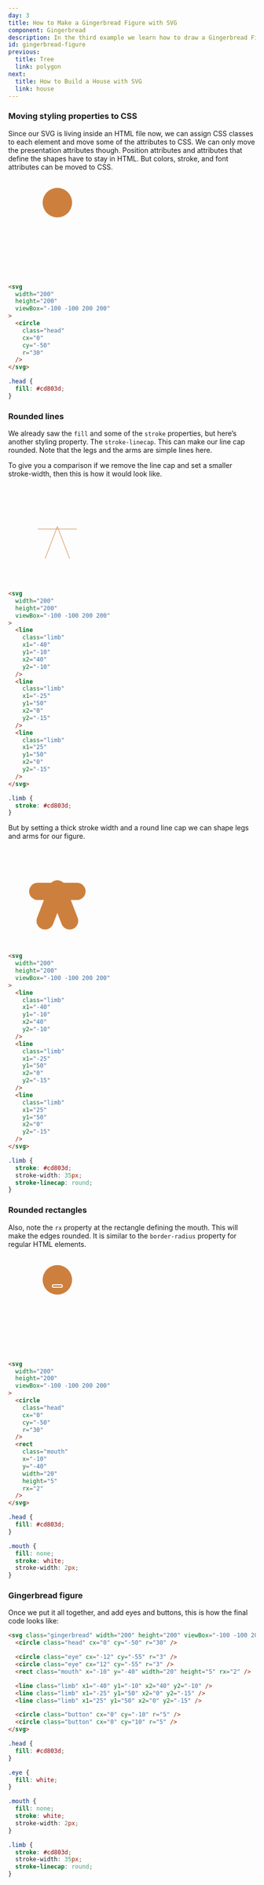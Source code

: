 ```yaml
---
day: 3
title: How to Make a Gingerbread Figure with SVG
component: Gingerbread
description: In the third example we learn how to draw a Gingerbread Figure with SVG. We also learn how to move the styling properties to CSS and how to make rounded lines and rectangles.
id: gingerbread-figure
previous:
  title: Tree
  link: polygon
next:
  title: How to Build a House with SVG
  link: house
---
```


### Moving styling properties to CSS

Since our SVG is living inside an HTML file now, we can assign CSS classes to each element and move some of the attributes to CSS. We can only move the presentation attributes though. Position attributes and attributes that define the shapes have to stay in HTML. But colors, stroke, and font attributes can be moved to CSS.

<div class="grid-200-2">

  <svg width="200" height="200" viewBox="-100 -100 200 200">
    <circle class="head" cx="0" cy="-50" r="30" fill="#cd803d" />
  </svg>

<!-- prettier-ignore -->
```html
<svg 
  width="200"
  height="200"
  viewBox="-100 -100 200 200"
>
  <circle 
    class="head"
    cx="0"
    cy="-50"
    r="30" 
  />
</svg>
```

```css
.head {
  fill: #cd803d;
}
```

</div>

### Rounded lines

We already saw the `fill` and some of the `stroke` properties, but here’s another styling property. The `stroke-linecap`. This can make our line cap rounded. Note that the legs and the arms are simple lines here.

To give you a comparison if we remove the line cap and set a smaller stroke-width, then this is how it would look like.

<div class="grid-200-2">

  <svg width="200" height="200" viewBox="-100 -100 200 200">
    <line x1="-40" y1="-10" x2="40" y2="-10" stroke="#cd803d" />
    <line x1="-25" y1="50" x2="0" y2="-15" stroke="#cd803d" />
    <line x1="25" y1="50" x2="0" y2="-15" stroke="#cd803d" />
  </svg>

<!-- prettier-ignore -->
```html
<svg 
  width="200"
  height="200"
  viewBox="-100 -100 200 200"
>
  <line 
    class="limb"
    x1="-40"
    y1="-10"
    x2="40"
    y2="-10"
  />
  <line 
    class="limb"
    x1="-25"
    y1="50"
    x2="0"
    y2="-15"
  />
  <line 
    class="limb"
    x1="25"
    y1="50"
    x2="0"
    y2="-15"
  />
</svg>
```

```css
.limb {
  stroke: #cd803d;
}
```

</div>

But by setting a thick stroke width and a round line cap we can shape legs and arms for our figure.

<div class="grid-200-2">

  <svg width="200" height="200" viewBox="-100 -100 200 200">
    <line x1="-40" y1="-10" x2="40" y2="-10" stroke="#cd803d" stroke-width="35"
  stroke-linecap="round" />
    <line x1="-25" y1="50" x2="0" y2="-15" stroke="#cd803d" stroke-width="35"
  stroke-linecap="round" />
    <line x1="25" y1="50" x2="0" y2="-15" stroke="#cd803d" stroke-width="35"
  stroke-linecap="round" />
  </svg>

<!-- prettier-ignore -->
```html
<svg 
  width="200"
  height="200"
  viewBox="-100 -100 200 200"
>
  <line 
    class="limb"
    x1="-40"
    y1="-10"
    x2="40"
    y2="-10"
  />
  <line 
    class="limb"
    x1="-25"
    y1="50"
    x2="0"
    y2="-15"
  />
  <line 
    class="limb"
    x1="25"
    y1="50"
    x2="0"
    y2="-15"
  />
</svg>
```

```css
.limb {
  stroke: #cd803d;
  stroke-width: 35px;
  stroke-linecap: round;
}
```

</div>

### Rounded rectangles

Also, note the `rx` property at the rectangle defining the mouth. This will make the edges rounded. It is similar to the `border-radius` property for regular HTML elements.

<div class="grid-200-2">

  <svg width="200" height="200" viewBox="-100 -100 200 200">
    <circle class="head" cx="0" cy="-50" r="30" fill="#cd803d" />
    <rect class="mouth" x="-10" y="-40" width="20" height="5" fill="none" stroke="white" stroke-width="2" rx="2" />
  </svg>

<!-- prettier-ignore -->
```html
<svg 
  width="200"
  height="200"
  viewBox="-100 -100 200 200"
>
  <circle 
    class="head"
    cx="0"
    cy="-50"
    r="30" 
  />
  <rect
    class="mouth"
    x="-10"
    y="-40"
    width="20"
    height="5"
    rx="2"
  />
</svg>
```

```css
.head {
  fill: #cd803d;
}

.mouth {
  fill: none;
  stroke: white;
  stroke-width: 2px;
}
```

</div>

### Gingerbread figure

Once we put it all together, and add eyes and buttons, this is how the final code looks like:

<div class="code-flex">

```html
<svg class="gingerbread" width="200" height="200" viewBox="-100 -100 200 200">
  <circle class="head" cx="0" cy="-50" r="30" />

  <circle class="eye" cx="-12" cy="-55" r="3" />
  <circle class="eye" cx="12" cy="-55" r="3" />
  <rect class="mouth" x="-10" y="-40" width="20" height="5" rx="2" />

  <line class="limb" x1="-40" y1="-10" x2="40" y2="-10" />
  <line class="limb" x1="-25" y1="50" x2="0" y2="-15" />
  <line class="limb" x1="25" y1="50" x2="0" y2="-15" />

  <circle class="button" cx="0" cy="-10" r="5" />
  <circle class="button" cx="0" cy="10" r="5" />
</svg>
```

```css
.head {
  fill: #cd803d;
}

.eye {
  fill: white;
}

.mouth {
  fill: none;
  stroke: white;
  stroke-width: 2px;
}

.limb {
  stroke: #cd803d;
  stroke-width: 35px;
  stroke-linecap: round;
}
```

</div>
